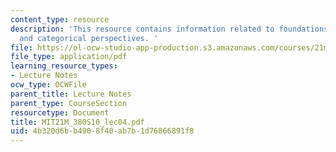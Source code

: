 ```yaml
---
content_type: resource
description: 'This resource contains information related to foundations: historical
  and categorical perspectives. '
file: https://ol-ocw-studio-app-production.s3.amazonaws.com/courses/21m-380-music-and-technology-algorithmic-and-generative-music-spring-2010/4b320d6bb4908f40ab7b1d76866891f8_MIT21M_380S10_lec04.pdf
file_type: application/pdf
learning_resource_types:
- Lecture Notes
ocw_type: OCWFile
parent_title: Lecture Notes
parent_type: CourseSection
resourcetype: Document
title: MIT21M_380S10_lec04.pdf
uid: 4b320d6b-b490-8f40-ab7b-1d76866891f8
---
```

